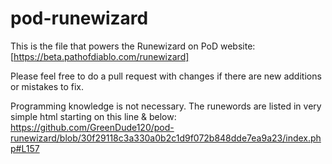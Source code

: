 # pod-runewizard

This is the file that powers the Runewizard on PoD website: [https://beta.pathofdiablo.com/runewizard]

Please feel free to do a pull request with changes if there are new additions or mistakes to fix.

Programming knowledge is not necessary. The runewords are listed in very simple html starting on this line & below: https://github.com/GreenDude120/pod-runewizard/blob/30f29118c3a330a0b2c1d9f072b848dde7ea9a23/index.php#L157
